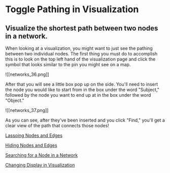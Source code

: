 # Toggle Pathing in Visualization

## Visualize the shortest path between two nodes in a network.

When looking at a visualization, you might want to just see the pathing between two individual nodes.
The first thing you must do to accomplish this is to look on the top left hand of the visualization page and click the symbol that looks similar to the pin you might see on a map.

![[networks_36.png]]

After that you will see a little box pop up on the side.
You'll need to insert the node you would like to start from in the box under the word "Subject," followed by the node you want to end up at in the box under the word "Object."

![[networks_37.png]]

As you can see, after they've been inserted and you click "Find," you'll get a clear view of the path that connects those nodes!

[Lassoing Nodes and Edges](https://help.biodati.com/networks/visualization/lassoing-nodes-and-labels)

[Hiding Nodes and Edges](https://help.biodati.com/networks/visualization/hiding-nodes-and-edges-in-visualization)

[Searching for a Node in a Network](https://help.biodati.com/networks/visualization/searching-for-a-node-in-a-network)

[Changing Display in Visualization](https://help.biodati.com/networks/visualization/changing-display-in-visualization)
